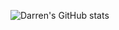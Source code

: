 ![Darren's GitHub stats](https://github-readme-stats.vercel.app/api?username=Darren4641&show_icons=true&theme=radical)
